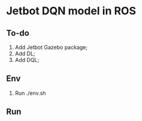 # Jetbot DQN model in ROS

## To-do
1. Add Jetbot Gazebo package;
2. Add DL;
3. Add DQL;

## Env
1. Run ./env.sh

## Run
